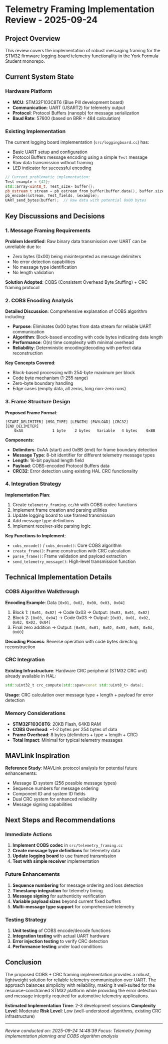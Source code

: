 # Telemetry Framing Implementation Review - 2025-09-24

## Project Overview

This review covers the implementation of robust messaging framing for the STM32 firmware logging board telemetry functionality in the York Formula Student monorepo.

## Current System State

### Hardware Platform
- **MCU**: STM32F103C8T6 (Blue Pill development board)
- **Communication**: UART (USART2) for telemetry output
- **Protocol**: Protocol Buffers (nanopb) for message serialization
- **Baud Rate**: 57600 (based on BRR = 484 calculation)

### Existing Implementation
The current logging board implementation (`src/loggingboard.cc`) has:
- Basic UART setup and configuration
- Protocol Buffers message encoding using a simple `Test` message
- Raw data transmission without framing
- LED indicator for successful encoding

```cpp
// Current problematic implementation:
Test example = {42};
std::array<uint8_t, Test_size> buffer{};
pb_ostream_t stream = pb_ostream_from_buffer(buffer.data(), buffer.size());
pb_encode(&stream, Test_fields, &example);
UART_send_bytes(buffer);  // Raw data with potential 0x00 bytes
```

## Key Discussions and Decisions

### 1. Message Framing Requirements
**Problem Identified**: Raw binary data transmission over UART can be unreliable due to:
- Zero bytes (0x00) being misinterpreted as message delimiters
- No error detection capabilities
- No message type identification
- No length validation

**Solution Adopted**: COBS (Consistent Overhead Byte Stuffing) + CRC framing protocol

### 2. COBS Encoding Analysis
**Detailed Discussion**: Comprehensive explanation of COBS algorithm including:
- **Purpose**: Eliminates 0x00 bytes from data stream for reliable UART communication
- **Algorithm**: Block-based encoding with code bytes indicating data length
- **Performance**: O(n) time complexity with minimal overhead
- **Reliability**: Deterministic encoding/decoding with perfect data reconstruction

**Key Concepts Covered**:
- Block-based processing with 254-byte maximum per block
- Code byte mechanism (1-255 range)
- Zero-byte boundary handling
- Edge cases (empty data, all zeros, long non-zero runs)

### 3. Frame Structure Design
**Proposed Frame Format**:
```
[START_DELIMITER] [MSG_TYPE] [LENGTH] [PAYLOAD] [CRC32] [END_DELIMITER]
    0xAA             1 byte    2 bytes   Variable   4 bytes    0xBB
```

**Components**:
- **Delimiters**: 0xAA (start) and 0xBB (end) for frame boundary detection
- **Message Type**: 8-bit identifier for different telemetry message types
- **Length**: 16-bit payload length field
- **Payload**: COBS-encoded Protocol Buffers data
- **CRC32**: Error detection using existing HAL CRC functionality

### 4. Integration Strategy
**Implementation Plan**:
1. Create `telemetry_framing.cc/hh` with COBS codec functions
2. Implement frame creation and parsing utilities
3. Update logging board to use framed transmission
4. Add message type definitions
5. Implement receiver-side parsing logic

**Key Functions to Implement**:
- `cobs_encode()` / `cobs_decode()`: Core COBS algorithm
- `create_frame()`: Frame construction with CRC calculation
- `parse_frame()`: Frame validation and payload extraction
- `send_telemetry_message()`: High-level transmission function

## Technical Implementation Details

### COBS Algorithm Walkthrough
**Encoding Example**: Data `[0x01, 0x02, 0x00, 0x03, 0x04]`
1. Block 1: `[0x01, 0x02]` → Code 0x03 → Output: `[0x03, 0x01, 0x02]`
2. Block 2: `[0x03, 0x04]` → Code 0x03 → Output: `[0x03, 0x01, 0x02, 0x03, 0x03, 0x04]`
3. Final zero addition → Output: `[0x03, 0x01, 0x02, 0x03, 0x03, 0x04, 0x00]`

**Decoding Process**: Reverse operation with code bytes directing reconstruction

### CRC Integration
**Existing Infrastructure**: Hardware CRC peripheral (STM32 CRC unit) already available in HAL:
```cpp
std::uint32_t crc_compute(std::span<const std::uint8_t> data);
```

**Usage**: CRC calculation over message type + length + payload for error detection

### Memory Considerations
- **STM32F103C8T6**: 20KB Flash, 64KB RAM
- **COBS Overhead**: ~1-2 bytes per 254 bytes of data
- **Frame Overhead**: 8 bytes (delimiters + type + length + CRC)
- **Total Impact**: Minimal for typical telemetry messages

## MAVLink Inspiration
**Reference Study**: MAVLink protocol analysis for potential future enhancements:
- Message ID system (256 possible message types)
- Sequence numbers for message ordering
- Component ID and system ID fields
- Dual CRC system for enhanced reliability
- Message signing capabilities

## Next Steps and Recommendations

### Immediate Actions
1. **Implement COBS codec** in `src/telemetry_framing.cc`
2. **Create message type definitions** for telemetry data
3. **Update logging board** to use framed transmission
4. **Test with simple receiver** implementation

### Future Enhancements
1. **Sequence numbering** for message ordering and loss detection
2. **Timestamp integration** for telemetry timing
3. **Message signing** for authenticity verification
4. **Variable payload sizes** beyond current fixed buffers
5. **Multi-message type support** for comprehensive telemetry

### Testing Strategy
1. **Unit testing** of COBS encode/decode functions
2. **Integration testing** with actual UART hardware
3. **Error injection testing** to verify CRC detection
4. **Performance testing** under load conditions

## Conclusion

The proposed COBS + CRC framing implementation provides a robust, lightweight solution for reliable telemetry communication over UART. The approach balances simplicity with reliability, making it well-suited for the resource-constrained STM32 platform while providing the error detection and message integrity required for automotive telemetry applications.

**Estimated Implementation Time**: 2-3 development sessions
**Complexity Level**: Moderate
**Risk Level**: Low (well-understood algorithms, existing CRC infrastructure)

---

*Review conducted on: 2025-09-24 14:48:39*
*Focus: Telemetry framing implementation planning and COBS algorithm analysis*
